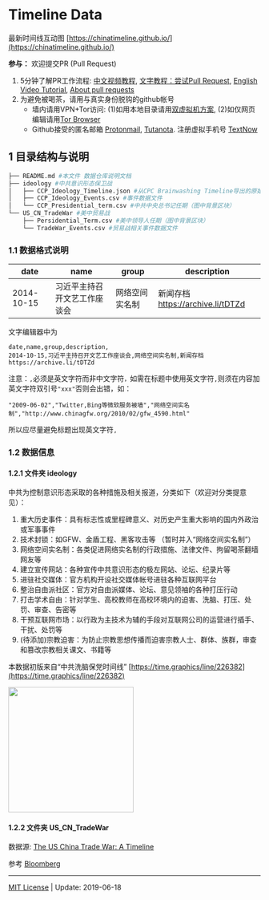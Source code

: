 # Timeline Data

最新时间线互动图 [https://chinatimeline.github.io/](https://chinatimeline.github.io/)

**参与：** 欢迎提交PR (Pull Request)
1. 5分钟了解PR工作流程: [中文视频教程](https://boxueio.com/series/git-essential/episode/459), [文字教程：尝试Pull Request](https://www.jianshu.com/p/dd243fecf0f4), [English Video Tutorial](https://www.youtube.com/watch?v=rgbCcBNZcdQ), [About pull requests](https://help.github.com/en/articles/about-pull-requests)
2. 为避免被喝茶，请用与真实身份脱钩的github帐号
    * 墙内请用VPN+Tor访问: (1)如用本地目录请用[双虚拟机方案](https://program-think.blogspot.com/2013/11/tor-faq.html?m=1), (2)如仅网页编辑请用[Tor Browser](https://www.torproject.org/download/)
    * Github接受的匿名邮箱 [Protonmail](https://protonmail.com), [Tutanota](https://www.tutanota.com). 注册虚拟手机号 [TextNow](https://www.textnow.com)

## 1 目录结构与说明
```bash
├── README.md #本文件 数据仓库说明文档
├── ideology #中共意识形态保卫战
│   ├── CCP_Ideology_Timeline.json #从CPC Brainwashing Timeline导出的原始数据（停用）
│   ├── CCP_Ideology_Events.csv #事件数据文件
│   └── CCP_Presidential_term.csv #中共中央总书记任期（图中背景区块）
└── US_CN_TradeWar #美中贸易战
    ├── Persidential_Term.csv #美中领导人任期（图中背景区块）
    └── TradeWar_Events.csv #贸易战相关事件数据文件
```
### 1.1 数据格式说明

| date | name | group | description |
|---|---|---|---|
|2014-10-15|习近平主持召开文艺工作座谈会|网络空间实名制|新闻存档 https://archive.li/tDTZd |

文字编辑器中为
```text
date,name,group,description,
2014-10-15,习近平主持召开文艺工作座谈会,网络空间实名制,新闻存档 https://archive.li/tDTZd
```

注意：`,`必须是英文字符而非中文字符`，`如需在标题中使用英文字符`,`则须在内容加英文字符双引号`"xxx"`否则会出错，如：
```text
"2009-06-02","Twitter,Bing等微软服务被墙","网络空间实名制","http://www.chinagfw.org/2010/02/gfw_4590.html"
```
所以应尽量避免标题出现英文字符`,`

### 1.2 数据信息
#### 1.2.1 文件夹 ideology

中共为控制意识形态采取的各种措施及相关报道，分类如下（欢迎对分类提意见）：
1. 重大历史事件：具有标志性或里程碑意义、对历史产生重大影响的国内外政治或军事事件
1. 技术封锁：如GFW、金盾工程、黑客攻击等 （暂时并入“网络空间实名制”）
2. 网络空间实名制：各类促进网络实名制的行政措施、法律文件、拘留喝茶翻墙网友等
3. 建立宣传网站：各种宣传中共意识形态的极左网站、论坛、纪录片等
4. 进驻社交媒体：官方机构开设社交媒体帐号进驻各种互联网平台
5. 整治自由派社区：官方对自由派媒体、论坛、意见领袖的各种打压行动
6. 打击学术自由：针对学生、高校教师在高校环境内的迫害、洗脑、打压、处罚、审查、告密等
7. 干预互联网市场：以行政为主技术为辅的手段对互联网公司的运营进行插手、干扰、处罚等
9. (待添加)宗教迫害：为防止宗教思想传播而迫害宗教人士、群体、族群，审查和篡改宗教相关课文、书籍等

本数据初版来自“中共洗脑保党时间线” [https://time.graphics/line/226382](https://time.graphics/line/226382)

<!--![CPC Brainwashing Timeline](https://i.imgur.com/1xup0nr.png | width=50x)-->
<img src="https://i.imgur.com/1xup0nr.png" width="250">

#### 1.2.2 文件夹 US_CN_TradeWar

数据源: [The US China Trade War: A Timeline](https://www.china-briefing.com/news/the-us-china-trade-war-a-timeline/)

参考 [Bloomberg](https://www.bloomberg.com/news/articles/2019-01-30/u-s-china-trade-war-timeline-what-s-happened-and-what-s-next)

---
[MIT License](https://opensource.org/licenses/MIT) |
Update: 2019-06-18
